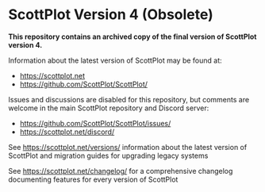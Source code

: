 # ScottPlot Version 4 (Obsolete)

**This repository contains an archived copy of the final version of ScottPlot version 4.**

Information about the latest version of ScottPlot may be found at:
* https://scottplot.net
* https://github.com/ScottPlot/ScottPlot/

Issues and discussions are disabled for this repository, but comments are welcome in the main ScottPlot repository and Discord server:
* https://github.com/ScottPlot/ScottPlot/issues/
* https://scottplot.net/discord/

See https://scottplot.net/versions/ information about the latest version of ScottPlot and migration guides for upgrading legacy systems

See https://scottplot.net/changelog/ for a comprehensive changelog documenting features for every version of ScottPlot